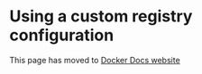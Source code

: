 # Using a custom registry configuration

This page has moved to [Docker Docs website](https://docs.docker.com/build/buildkit/configure/#setting-registry-certificates)
